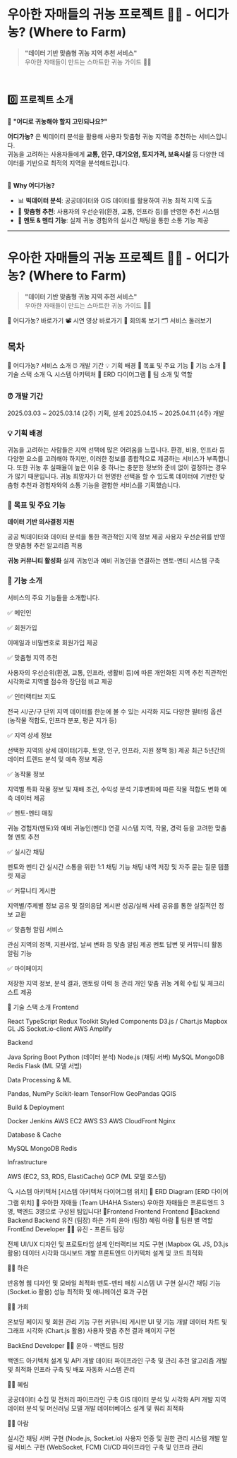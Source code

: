 # 우아한 자매들의 귀농 프로젝트 🌽🫛 - 어디가농? (Where to Farm)
> **"데이터 기반 맞춤형 귀농 지역 추천 서비스"**  
우아한 자매들이 만드는 스마트한 귀농 가이드 🚜✨  
<br>

## 0️⃣ 프로젝트 소개  
🤔 **"어디로 귀농해야 할지 고민되나요?"**

**어디가농?** 은 빅데이터 분석을 활용해 사용자 맞춤형 귀농 지역을 추천하는 서비스입니다.  
귀농을 고려하는 사용자들에게 **교통, 인구, 대기오염, 토지가격, 보육시설** 등 다양한 데이터를 기반으로 최적의 지역을 분석해드립니다.  
<br>

🌱 **Why 어디가농?**
- 📊 **빅데이터 분석**: 공공데이터와 GIS 데이터를 활용하여 귀농 최적 지역 도출  
- 🏡 **맞춤형 추천**: 사용자의 우선순위(환경, 교통, 인프라 등)를 반영한 추천 시스템  
- 💬 **멘토 & 멘티 기능**: 실제 귀농 경험와의 실시간 채팅을 통한 소통 기능 제공

---

# 우아한 자매들의 귀농 프로젝트 🌽🫛 - 어디가농? (Where to Farm)


> **"데이터 기반 맞춤형 귀농 지역 추천 서비스"**  
우아한 자매들이 만드는 스마트한 귀농 가이드 🚜✨  

🔗 어디가농? 바로가기 
📽️ 시연 영상 바로가기 
📝 회의록 보기
🗂️ 서비스 둘러보기


## 목차
🌱 어디가농? 서비스 소개
⏰ 개발 기간
💡 기획 배경
🎯 목표 및 주요 기능
🔧 기능 소개
📢 기술 스택 소개
🔍 시스템 아키텍처
💾 ERD 다이어그램
👥 팀 소개 및 역할

### ⏰ 개발 기간
2025.03.03 ~ 2025.03.14 (2주) 기획, 설계
2025.04.15 ~ 2025.04.11 (4주) 개발

### 💡 기획 배경

귀농을 고려하는 사람들은 지역 선택에 많은 어려움을 느낍니다. 환경, 비용, 인프라 등 다양한 요소를 고려해야 하지만, 이러한 정보를 종합적으로 제공하는 서비스가 부족합니다.
또한 귀농 후 실패율이 높은 이유 중 하나는 충분한 정보와 준비 없이 결정하는 경우가 많기 때문입니다. 귀농 희망자가 더 현명한 선택을 할 수 있도록 데이터에 기반한 맞춤형 추천과 경험자와의 소통 기능을 결합한 서비스를 기획했습니다.


### 🎯 목표 및 주요 기능

**데이터 기반 의사결정 지원**

공공 빅데이터와 데이터 분석을 통한 객관적인 지역 정보 제공
사용자 우선순위를 반영한 맞춤형 추천 알고리즘 적용


**귀농 커뮤니티 활성화**
실제 귀농인과 예비 귀농인을 연결하는 멘토-멘티 시스템 구축



### 🔧 기능 소개

서비스의 주요 기능들을 소개합니다.

✅ 메인인

✅ 회원가입

이메일과 비밀번호로 회원가입 제공

✅ 맞춤형 지역 추천

사용자의 우선순위(환경, 교통, 인프라, 생활비 등)에 따른 개인화된 지역 추천
직관적인 시각화로 지역별 점수와 장단점 비교 제공

✅ 인터랙티브 지도

전국 시/군/구 단위 지역 데이터를 한눈에 볼 수 있는 시각화 지도
다양한 필터링 옵션(농작물 적합도, 인프라 분포, 평균 지가 등)

✅ 지역 상세 정보

선택한 지역의 상세 데이터(기후, 토양, 인구, 인프라, 지원 정책 등) 제공
최근 5년간의 데이터 트렌드 분석 및 예측 정보 제공

✅ 농작물 정보

지역별 특화 작물 정보 및 재배 조건, 수익성 분석
기후변화에 따른 작물 적합도 변화 예측 데이터 제공

✅ 멘토-멘티 매칭

귀농 경험자(멘토)와 예비 귀농인(멘티) 연결 시스템
지역, 작물, 경력 등을 고려한 맞춤형 멘토 추천

✅ 실시간 채팅

멘토와 멘티 간 실시간 소통을 위한 1:1 채팅 기능
채팅 내역 저장 및 자주 묻는 질문 템플릿 제공

✅ 커뮤니티 게시판

지역별/주제별 정보 공유 및 질의응답 게시판
성공/실패 사례 공유를 통한 실질적인 정보 교환

✅ 맞춤형 알림 서비스

관심 지역의 정책, 지원사업, 날씨 변화 등 맞춤 알림 제공
멘토 답변 및 커뮤니티 활동 알림 기능

✅ 마이페이지

저장한 지역 정보, 분석 결과, 멘토링 이력 등 관리
개인 맞춤 귀농 계획 수립 및 체크리스트 제공

📢 기술 스택 소개
Frontend

React
TypeScript
Redux Toolkit
Styled Components
D3.js / Chart.js
Mapbox GL JS
Socket.io-client
AWS Amplify

Backend

Java Spring Boot
Python (데이터 분석)
Node.js (채팅 서버)
MySQL
MongoDB
Redis
Flask (ML 모델 서빙)

Data Processing & ML

Pandas, NumPy
Scikit-learn
TensorFlow
GeoPandas
QGIS

Build & Deployment

Docker
Jenkins
AWS EC2
AWS S3
AWS CloudFront
Nginx

Database & Cache

MySQL
MongoDB
Redis

Infrastructure

AWS (EC2, S3, RDS, ElastiCache)
GCP (ML 모델 호스팅)

🔍 시스템 아키텍처
[시스템 아키텍처 다이어그램 위치]
💾 ERD Diagram
[ERD 다이어그램 위치]
👥 우아한 자매들 (Team UHAHA Sisters)
우아한 자매들은 프론트엔드 3명, 백엔드 3명으로 구성된 팀입니다!
👑Frontend Frontend Frontend 👑Backend Backend Backend
유진 (팀장) 하은 가희 윤아 (팀장) 혜림 아람
👥 팀원 별 역할
FrontEnd Developer
🧑‍💻 유진 - 프론트 팀장

전체 UI/UX 디자인 및 프로토타입 설계
인터랙티브 지도 구현 (Mapbox GL JS, D3.js 활용)
데이터 시각화 대시보드 개발
프론트엔드 아키텍처 설계 및 코드 최적화

🧑‍💻 하은

반응형 웹 디자인 및 모바일 최적화
멘토-멘티 매칭 시스템 UI 구현
실시간 채팅 기능 (Socket.io 활용)
성능 최적화 및 애니메이션 효과 구현

🧑‍💻 가희

온보딩 페이지 및 회원 관리 기능 구현
커뮤니티 게시판 UI 및 기능 개발
데이터 차트 및 그래프 시각화 (Chart.js 활용)
사용자 맞춤 추천 결과 페이지 구현

BackEnd Developer
🧑‍💻 윤아 - 백엔드 팀장

백엔드 아키텍처 설계 및 API 개발
데이터 파이프라인 구축 및 관리
추천 알고리즘 개발 및 최적화
인프라 구축 및 배포 자동화 시스템 관리

🧑‍💻 혜림

공공데이터 수집 및 전처리 파이프라인 구축
GIS 데이터 분석 및 시각화 API 개발
지역 데이터 분석 및 머신러닝 모델 개발
데이터베이스 설계 및 쿼리 최적화

🧑‍💻 아람

실시간 채팅 서버 구현 (Node.js, Socket.io)
사용자 인증 및 권한 관리 시스템 개발
알림 서비스 구현 (WebSocket, FCM)
CI/CD 파이프라인 구축 및 인프라 관리
